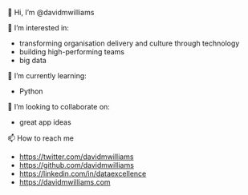 👋 Hi, I’m @davidmwilliams

👀 I’m interested in:
- transforming organisation delivery and culture through technology
- building high-performing teams
- big data

🌱 I’m currently learning:
- Python

💞️ I’m looking to collaborate on:
- great app ideas

📫 How to reach me
- https://twitter.com/davidmwilliams
- https://github.com/davidmwilliams
- https://linkedin.com/in/dataexcellence
- https://davidmwilliams.com

<!---
davidmwilliams/davidmwilliams is a ✨ special ✨ repository because its `README.md` (this file) appears on your GitHub profile.
You can click the Preview link to take a look at your changes.
--->
